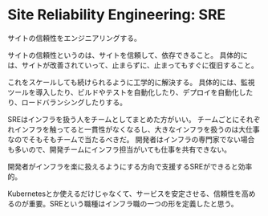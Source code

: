 # Site Reliability Engineering: SRE

サイトの信頼性をエンジニアリングする。

サイトの信頼性というのは、サイトを信頼して、依存できること。
具体的には、サイトが改善されていって、止まらずに、止まってもすぐに復旧すること。

これをスケールしても続けられるように工学的に解決する。
具体的には、監視ツールを導入したり、ビルドやテストを自動化したり、デプロイを自動化したり、ロードバランシングしたりする。

SREはインフラを扱う人をチームとしてまとめた方がいい。
チームごとにそれぞれインフラを触ってると一貫性がなくなるし、大きなインフラを扱うのは大仕事なのでそもそもチームで当たるべきだ。
開発者はインフラの専門家でない場合も多いので、開発チームにインフラ担当がいても仕事を共有できない。

開発者がインフラを楽に扱えるようにする方向で支援するSREができると効率的。

Kubernetesとか使えるだけじゃなくて、サービスを安定させる、信頼性を高めるのが重要。SREという職種はインフラ職の一つの形を定義したと思う。
